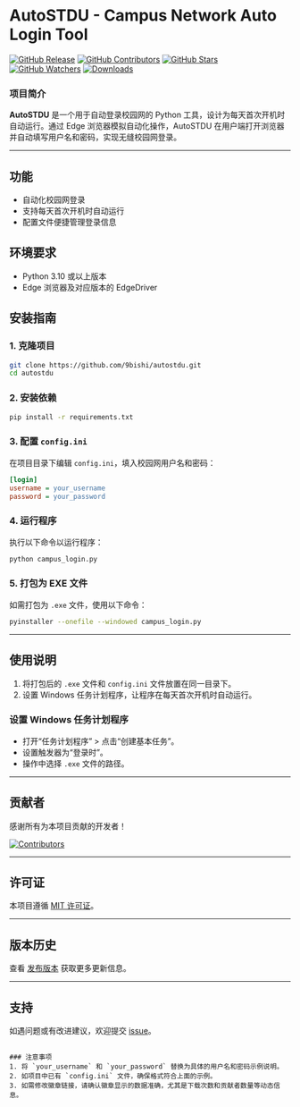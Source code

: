 # AutoSTDU - Campus Network Auto Login Tool

[![GitHub Release](https://img.shields.io/github/v/release/9bishi/autostdu)](https://github.com/9bishi/autostdu/releases)
[![GitHub Contributors](https://img.shields.io/github/contributors/9bishi/autostdu)](https://github.com/9bishi/autostdu/graphs/contributors)
[![GitHub Stars](https://img.shields.io/github/stars/9bishi/autostdu?style=social)](https://github.com/9bishi/autostdu)
[![GitHub Watchers](https://img.shields.io/github/watchers/9bishi/autostdu?style=social)](https://github.com/9bishi/autostdu)
[![Downloads](https://img.shields.io/github/downloads/9bishi/autostdu/total)](https://github.com/9bishi/autostdu/releases)

### 项目简介
**AutoSTDU** 是一个用于自动登录校园网的 Python 工具，设计为每天首次开机时自动运行。通过 Edge 浏览器模拟自动化操作，AutoSTDU 在用户端打开浏览器并自动填写用户名和密码，实现无缝校园网登录。

---

## 功能
- 自动化校园网登录
- 支持每天首次开机时自动运行
- 配置文件便捷管理登录信息

## 环境要求
- Python 3.10 或以上版本
- Edge 浏览器及对应版本的 EdgeDriver

## 安装指南

### 1. 克隆项目
```bash
git clone https://github.com/9bishi/autostdu.git
cd autostdu
```

### 2. 安装依赖
```bash
pip install -r requirements.txt
```

### 3. 配置 `config.ini`
在项目目录下编辑 `config.ini`，填入校园网用户名和密码：

```ini
[login]
username = your_username
password = your_password
```

### 4. 运行程序
执行以下命令以运行程序：
```bash
python campus_login.py
```

### 5. 打包为 EXE 文件
如需打包为 `.exe` 文件，使用以下命令：
```bash
pyinstaller --onefile --windowed campus_login.py
```

---

## 使用说明

1. 将打包后的 `.exe` 文件和 `config.ini` 文件放置在同一目录下。
2. 设置 Windows 任务计划程序，让程序在每天首次开机时自动运行。

### 设置 Windows 任务计划程序
- 打开“任务计划程序” > 点击“创建基本任务”。
- 设置触发器为“登录时”。
- 操作中选择 `.exe` 文件的路径。

---

## 贡献者
感谢所有为本项目贡献的开发者！

[![Contributors](https://contrib.rocks/image?repo=9bishi/autostdu)](https://github.com/9bishi/autostdu/graphs/contributors)

---

## 许可证
本项目遵循 [MIT 许可证](LICENSE)。

---

## 版本历史
查看 [发布版本](https://github.com/9bishi/autostdu/releases) 获取更多更新信息。

---

## 支持
如遇问题或有改进建议，欢迎提交 [issue](https://github.com/9bishi/autostdu/issues)。

```

### 注意事项
1. 将 `your_username` 和 `your_password` 替换为具体的用户名和密码示例说明。
2. 如项目中已有 `config.ini` 文件，确保格式符合上面的示例。
3. 如需修改徽章链接，请确认徽章显示的数据准确，尤其是下载次数和贡献者数量等动态信息。
